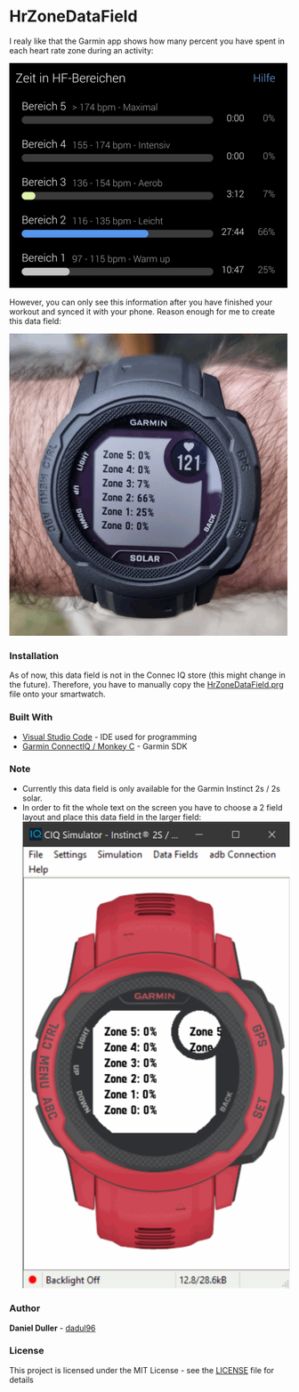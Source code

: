 # HrZoneDataField
I realy like that the Garmin app shows how many percent you have spent in each heart rate zone during an activity:

![](/doc/garmin_app_hr_zones.png)

However, you can only see this information after you have finished your workout and synced it with your phone. Reason enough for me to create this data field:

![](/doc/garmin_data_field_hr_zones.png)

### Installation
As of now, this data field is not in the Connec IQ store (this might change in the future). Therefore, you have to manually copy the [HrZoneDataField.prg](/_BINARY_OUTPUT_/HrZoneDataField.prg) file onto your smartwatch.

### Built With
* [Visual Studio Code](https://code.visualstudio.com/) - IDE used for programming
* [Garmin ConnectIQ / Monkey C](https://developer.garmin.com/connect-iq/overview/) - Garmin SDK

### Note
* Currently this data field is only available for the Garmin Instinct 2s / 2s solar.
* In order to fit the whole text on the screen you have to choose a 2 field layout and place this data field in the larger field:
![](/doc/data_field_layout.png)

### Author
**Daniel Duller** - [dadul96](https://github.com/dadul96)

### License
This project is licensed under the MIT License - see the [LICENSE](LICENSE) file for details
